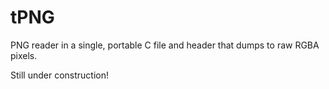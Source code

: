 # tPNG
PNG reader in a single, portable C file and header that dumps to raw RGBA pixels.


Still under construction!
